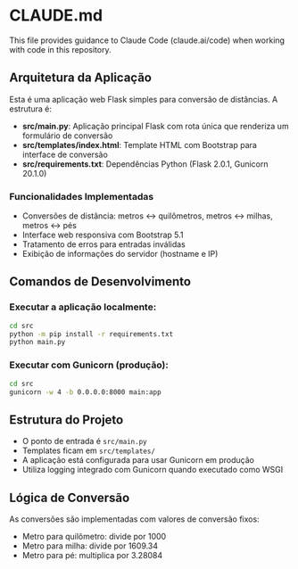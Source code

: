 # CLAUDE.md

This file provides guidance to Claude Code (claude.ai/code) when working with code in this repository.

## Arquitetura da Aplicação

Esta é uma aplicação web Flask simples para conversão de distâncias. A estrutura é:

- **src/main.py**: Aplicação principal Flask com rota única que renderiza um formulário de conversão
- **src/templates/index.html**: Template HTML com Bootstrap para interface de conversão
- **src/requirements.txt**: Dependências Python (Flask 2.0.1, Gunicorn 20.1.0)

### Funcionalidades Implementadas
- Conversões de distância: metros ↔ quilômetros, metros ↔ milhas, metros ↔ pés
- Interface web responsiva com Bootstrap 5.1
- Tratamento de erros para entradas inválidas
- Exibição de informações do servidor (hostname e IP)

## Comandos de Desenvolvimento

### Executar a aplicação localmente:
```bash
cd src
python -m pip install -r requirements.txt
python main.py
```

### Executar com Gunicorn (produção):
```bash
cd src
gunicorn -w 4 -b 0.0.0.0:8000 main:app
```

## Estrutura do Projeto

- O ponto de entrada é `src/main.py`
- Templates ficam em `src/templates/`
- A aplicação está configurada para usar Gunicorn em produção
- Utiliza logging integrado com Gunicorn quando executado como WSGI

## Lógica de Conversão

As conversões são implementadas com valores de conversão fixos:
- Metro para quilômetro: divide por 1000
- Metro para milha: divide por 1609.34
- Metro para pé: multiplica por 3.28084